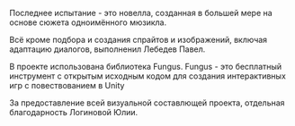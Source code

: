 Последнее испытание - это новелла, созданная в большей мере на основе сюжета одноимённого мюзикла.

Всё кроме подбора и создания спрайтов и изображений, включая адаптацию диалогов, выполненил Лебедев Павел.

В проекте использована библиотека Fungus. Fungus - это бесплатный инструмент с открытым исходным кодом для создания интерактивных игр с повествованием в Unity

За предоставление всей визуальной составлющей проекта, отдельная благодарность Логиновой Юлии.

